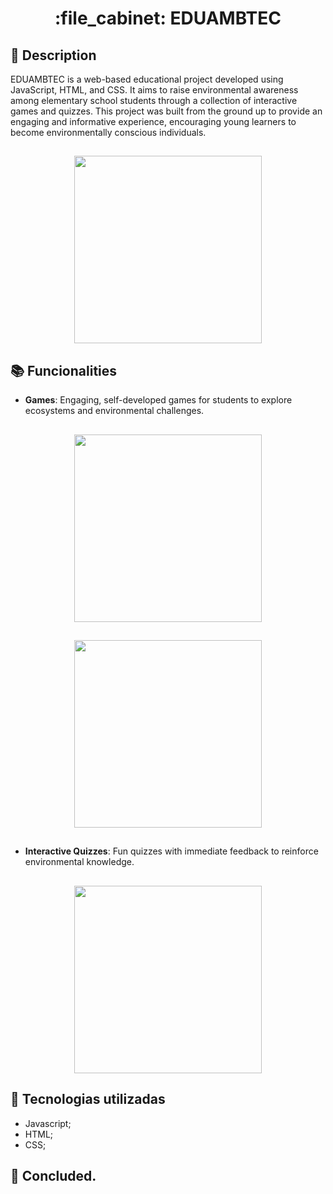 <h1 align="center">:file_cabinet: EDUAMBTEC </h1>

## :memo: Description
EDUAMBTEC is a web-based educational project developed using JavaScript, HTML, and CSS. It aims to raise environmental awareness among elementary school students 
through a collection of interactive games and quizzes. This project was built from the ground up to provide 
an engaging and informative experience, encouraging young learners to become environmentally conscious individuals.
## 

<div align="center"> 
<p float="left">
 <img src="https://media.discordapp.net/attachments/1084677420193423423/1155157352052437053/EDUAMBTEC_2.png?width=1334&height=682" width="300" />
</p>
</div>

## :books: Funcionalities
* <b>Games</b>: Engaging, self-developed games for students to explore ecosystems and environmental challenges.
##

<div align="center"> 
<p float="left">
 <img src="https://media.discordapp.net/attachments/1084677420193423423/1155158996462874826/Captura_de_tela_2023-09-23_120433.png?width=1027&height=682" width="300" />
</p>
</div>

##

<div align="center"> 
<p float="left">
 <img src="https://media.discordapp.net/attachments/1084677420193423423/1155158996689358878/Captura_de_tela_2023-09-23_120633.png?width=488&height=682" width="300" />
</p>
</div>

##

* <b>Interactive Quizzes</b>: Fun quizzes with immediate feedback to reinforce environmental knowledge.
##

<div align="center"> 
<p float="left">

 <img src="https://media.discordapp.net/attachments/1084677420193423423/1155158996932640818/Captura_de_tela_2023-09-23_120705.png?width=1357&height=682" width="300" />

</p>
</div>

##


## :wrench: Tecnologias utilizadas
* Javascript;
* HTML;
* CSS;

## :dart: Concluded.
